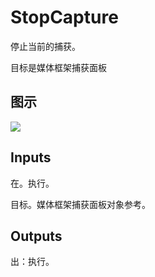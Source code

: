 # StopCapture

停止当前的捕获。

目标是媒体框架捕获面板

## 图示

![]($-20221218-18515901.png)

## Inputs

在。执行。

目标。媒体框架捕获面板对象参考。

## Outputs

出：执行。
